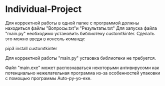 # Individual-Project
Для корректной работы в одной папке с программой должны находиться файлы "Вопросы.txt"и "Результаты.txt"
Для запуска файла "main.py" необходимо установить библиотеку customtkinter. Сделать это можно введя в консоль команду:

pip3 install customtkinter

Для корректной работы "main.py" устаовка библиотеки не требуется.

Файл "main.exe" может распознаваться некоторыми антивирусоми как потенциально нежелательная программа из-за особенностей упаковки с помощью программы Auto-py-yo-exe.
